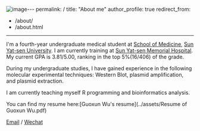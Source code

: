 ![image](https://github.com/user-attachments/assets/456b0bfd-1f2b-41a1-b7c2-2867e23f0582)---
permalink: /
title: "About me"
author_profile: true
redirect_from: 
  - /about/
  - /about.html
---

I'm a fourth-year undergraduate medical student at [School of Medicine](https://szmed.sysu.edu.cn/zh-hans), [Sun Yat-sen University](https://www.sysu.edu.cn/). I am currently training at [Sun Yat-sen Memorial Hospital](https://www.gzsys.org.cn/). My current GPA is 3.81/5.00, ranking in the top 5%(16/406) of the grade. 

During my undergraduate studies, I have gained experience in the following molecular experimental techniques: Western Blot, plasmid amplification, and plasmid extraction.

I am currently teaching myself R programming and bioinformatics analysis. 

You can find my resume here:[Guoxun Wu's resume](../assets/Resume of Guoxun Wu.pdf)

[Email](mailto:wugx26@mail2.sysu.edu.cn) / [Wechat](../images/WechatQRcode.jpg)


